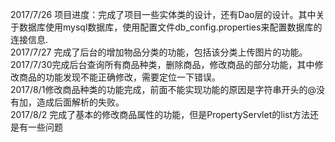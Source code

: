 2017/7/26 项目进度：完成了项目一些实体类的设计，还有Dao层的设计。其中关于数据库使用mysql数据库，使用配置文件db_config.properties来配置数据库的连接信息.<br />
2017/7/27 完成了后台的增加物品分类的功能，包括该分类上传图片的功能。<br />
2017/7/30完成后台查询所有商品种类，删除商品，修改商品的部分功能，其中修改商品的功能发现不能正确修改，需要定位一下错误。<br />
2017/8/1修改商品种类的功能完成，前面不能实现功能的原因是字符串开头的@没有加，造成后面解析的失败。<br />
2017/8/2 完成了基本的修改商品属性的功能，但是PropertyServlet的list方法还是有一些问题<br />
